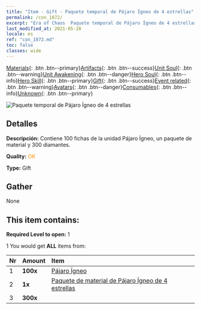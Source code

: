 ```yaml
---
title: "Item - Gift - Paquete temporal de Pájaro Ígneo de 4 estrellas"
permalink: /con_1872/
excerpt: "Era of Chaos  Paquete temporal de Pájaro Ígneo de 4 estrellas"
last_modified_at: 2021-05-28
locale: es
ref: "con_1872.md"
toc: false
classes: wide
---
```

 [Materials](/ItemsES/){: .btn .btn--primary}[Artifacts](/ItemsES/Artifacts/){: .btn .btn--success}[Unit Soul](/ItemsES/UnitSoul/){: .btn .btn--warning}[Unit Awakening](/ItemsES/UnitAwakening/){: .btn .btn--danger}[Hero Soul](/ItemsES/HeroSoul/){: .btn .btn--info}[Hero Skill](/ItemsES/HeroSkill/){: .btn .btn--primary}[Gift](/ItemsES/Gift/){: .btn .btn--success}[Event related](/ItemsES/Events/){: .btn .btn--warning}[Avatars](/ItemsES/Avatars/){: .btn .btn--danger}[Consumables](/ItemsES/Consumables/){: .btn .btn--info}[Unknown](/ItemsES/Unknown/){: .btn .btn--primary}

 ![Paquete temporal de Pájaro Ígneo de 4 estrellas](/images/t/i_907495.png)

## Detalles
 **Descripción:** Contiene 100 fichas de la unidad Pájaro Ígneo, un paquete de material y 300 diamantes.

 **Quality:** <span style="color: #FF8C00">OK</span>

 **Type:** Gift

## Gather

  None

## This item contains:

 **Required Level to open:** 1

 1 You would get **ALL** items  from:

  | Nr | Amount |     Item    |
  |:---|:-------|:------------|
  | 1 |  **100x** | [Pájaro Ígneo](/ItemsES/unt_268/) |  | 
  | 2 |  **1x** | [Paquete de material de Pájaro Ígneo de 4 estrellas](/ItemsES/con_1876/) |  | 
  | 3 |  **300x** | <i class="fas fa-gem"/> |  | 
